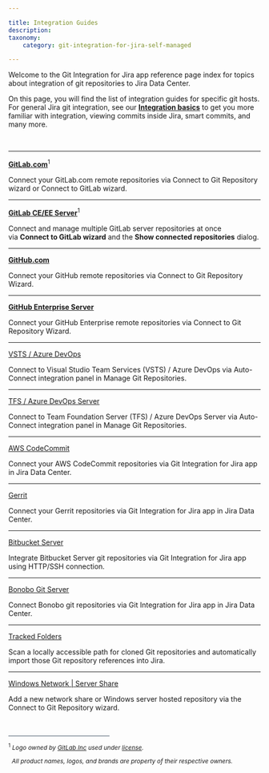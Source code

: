 ```yaml
---

title: Integration Guides
description:
taxonomy:
    category: git-integration-for-jira-self-managed

---
```

Welcome to the Git Integration for Jira app reference page index for topics about integration of git repositories to Jira Data Center.

On this page, you will find the list of integration guides for specific git hosts. For general Jira git integration, see our **[Integration basics](/git-integration-for-jira-self-managed/integration-basics/)** to get you more familiar with integration, viewing commits inside Jira, smart commits, and many more.

<br>

* * *


[**GitLab.com**](/git-integration-for-jira-self-managed/gitlab-gij-self-managed/)<sup>1</sup>

Connect your GitLab.com remote repositories via Connect to Git Repository wizard or Connect to GitLab wizard.

* * *

[**GitLab CE/EE Server**](/git-integration-for-jira-self-managed/gitlab-com-ce-ee-gijsm-gij-self-managed/)<sup>1</sup>

Connect and manage multiple GitLab server repositories at once via **Connect to GitLab wizard** and the **Show connected repositories** dialog.

* * *


[**GitHub.com**](/git-integration-for-jira-self-managed/github-gij-self-managed/)

Connect your GitHub remote repositories via Connect to Git Repository Wizard.

* * *


[**GitHub Enterprise Server**](/git-integration-for-jira-self-managed/github-enterprise-server-gij-self-managed/)

Connect your GitHub Enterprise remote repositories via Connect to Git Repository Wizard.

* * *

[VSTS / Azure DevOps](/git-integration-for-jira-self-managed/azure-devops-visual-studio-team-services-vsts-gij-self-managed/)

Connect to Visual Studio Team Services (VSTS) / Azure DevOps via Auto-Connect integration panel in Manage Git Repositories.

* * *

[TFS / Azure DevOps Server](/git-integration-for-jira-self-managed/azure-devops-server-team-foundation-services-tfs-gij-self-managed/)

Connect to Team Foundation Server (TFS) / Azure DevOps Server via Auto-Connect integration panel in Manage Git Repositories.

* * *

[AWS CodeCommit](/git-integration-for-jira-self-managed/aws-codecommit-gij-self-managed/)

Connect your AWS CodeCommit repositories via Git Integration for Jira app in Jira Data Center.

* * *

[Gerrit](/git-integration-for-jira-self-managed/gerrit-gij-self-managed/)

Connect your Gerrit repositories via Git Integration for Jira app in Jira Data Center.

* * *

[Bitbucket Server](/git-integration-for-jira-self-managed/bitbucket-server-gij-self-managed/)

Integrate Bitbucket Server git repositories via Git Integration for Jira app using HTTP/SSH connection.

* * *

[Bonobo Git Server](/git-integration-for-jira-self-managed/bonobo-gij-self-managed/)

Connect Bonobo git repositories via Git Integration for Jira app in Jira Data Center.

* * *

[Tracked Folders](/git-integration-for-jira-self-managed/tracked-folders-gij-self-managed/)

Scan a locally accessible path for cloned Git repositories and automatically import those Git repository references into Jira.

* * *

[Windows Network | Server Share](/git-integration-for-jira-self-managed/windows-network-server-share-gij-self-managed/)

Add a new network share or Windows server hosted repository via the Connect to Git Repository wizard.

<br>
<br>
<div style='border-top: 1px solid #456; width: 40%; padding-bottom: 12px'></div>
<div style='font-size: 12px;'>
    <sup>1</sup> <i>Logo owned by <a href='https://gitlab.com/'>GitLab Inc</a> used under <a href='https://creativecommons.org/licenses/by-nc-sa/4.0/'>license</a>.
    <p>&nbsp;&nbsp;All product names, logos, and brands are property of their respective owners.<p><i>
</div>


